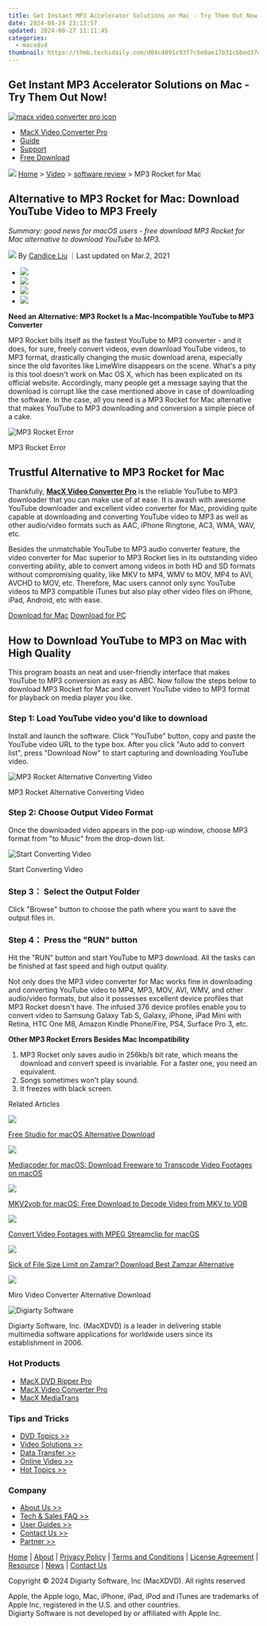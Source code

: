 ```yaml
---
title: Get Instant MP3 Accelerator Solutions on Mac - Try Them Out Now!
date: 2024-08-24 23:13:57
updated: 2024-08-27 11:11:45
categories:
  - macxdvd
thumbnail: https://thmb.techidaily.com/d04c4091c93f7c6e0ae17b31cbbed37cb1d18932b8605027dfc827051ad0a043.jpg
---
```


## Get Instant MP3 Accelerator Solutions on Mac - Try Them Out Now!

[![macx video converter pro icon](https://www.macxdvd.com/mac-dvd-video-converter-how-to/../image-style/new-seo/icon11.png)](https://tools.techidaily.com/macxdvd/products/)

* [MacX Video Converter Pro](https://tools.techidaily.com/macxdvd/products/)
* [Guide](https://tools.techidaily.com/macxdvd/products/)
* [Support](https://tools.techidaily.com/macxdvd/products/)
* [Free Download](https://tools.techidaily.com/macxdvd/products/)



![](https://www.macxdvd.com/mac-dvd-video-converter-how-to/../image-style/new-seo/icon7.png) [Home](https://tools.techidaily.com/macxdvd/products/) \> [Video](https://tools.techidaily.com/macxdvd/products/) \> [software review](https://tools.techidaily.com/macxdvd/products/) \> MP3 Rocket for Mac

## Alternative to MP3 Rocket for Mac: Download YouTube Video to MP3 Freely



_Summary: good news for macOS users - free download MP3 Rocket for Mac alternative to download YouTube to MP3._

![](https://www.macxdvd.com/mac-dvd-video-converter-how-to/../image-style/new-seo/icon6.png) By [Candice Liu](https://tools.techidaily.com/macxdvd/products/) ｜Last updated on Mar.2, 2021

* [![](https://www.macxdvd.com/mac-dvd-video-converter-how-to/../image-style/new-seo/share-fa.jpg)](https://www.facebook.com/sharer/sharer.php?u=https://www.macxdvd.com/mac-dvd-video-converter-how-to/mp3-rocket-for-mac-alternative.htm)
* [![](https://www.macxdvd.com/mac-dvd-video-converter-how-to/../image-style/new-seo/share-tw.jpg)](https://twitter.com/intent/tweet?url=https://www.macxdvd.com/mac-dvd-video-converter-how-to/mp3-rocket-for-mac-alternative.htm)
* [![](https://www.macxdvd.com/mac-dvd-video-converter-how-to/../image-style/new-seo/share-email.jpg)](https://www.macxdvd.com/mac-dvd-video-converter-how-to/mailto:info@example.com?&subject=&body=https://www.macxdvd.com/mac-dvd-video-converter-how-to/mp3-rocket-for-mac-alternative.htm)
* [![](https://www.macxdvd.com/mac-dvd-video-converter-how-to/../image-style/new-seo/share-in.jpg)](https://www.linkedin.com/shareArticle?mini=true&url=https://www.macxdvd.com/mac-dvd-video-converter-how-to/mp3-rocket-for-mac-alternative.htm&title=&summary=https://www.macxdvd.com/mac-dvd-video-converter-how-to/mp3-rocket-for-mac-alternative.htm&source=)

**Need an Alternative: MP3 Rocket Is a Mac-Incompatible YouTube to MP3 Converter** 

MP3 Rocket bills itself as the fastest YouTube to MP3 converter - and it does, for sure, freely convert videos, even download YouTube videos, to MP3 format, drastically changing the music download arena, especially since the old favorites like LimeWire disappears on the scene. What's a pity is this tool doesn't work on Mac OS X, which has been explicated on its official website. Accordingly, many people get a message saying that the download is corrupt like the case mentioned above in case of downloading the software. In the case, all you need is a MP3 Rocket for Mac alternative that makes YouTube to MP3 downloading and conversion a simple piece of a cake. 

![MP3 Rocket Error](https://www.macxdvd.com/mac-dvd-video-converter-how-to/article-image/mp3-rocket-error.png) 

MP3 Rocket Error

## Trustful Alternative to MP3 Rocket for Mac

Thankfully, [**MacX Video Converter Pro**](https://tools.techidaily.com/macxdvd/products/) is the reliable YouTube to MP3 downloader that you can make use of at ease. It is awash with awesome YouTube downloader and excellent video converter for Mac, providing quite capable at downloading and converting YouTube video to MP3 as well as other audio/video formats such as AAC, iPhone Ringtone, AC3, WMA, WAV, etc. 

Besides the unmatchable YouTube to MP3 audio converter feature, the video converter for Mac superior to MP3 Rocket lies in its outstanding video converting ability, able to convert among videos in both HD and SD formats without compromising quality, like MKV to MP4, WMV to MOV, MP4 to AVI, AVCHD to MOV, etc. Therefore, Mac users cannot only sync YouTube videos to MP3 compatible iTunes but also play other video files on iPhone, iPad, Android, etc with ease.

[Download for Mac](https://tools.techidaily.com/macxdvd/products/) [Download for PC](https://tools.techidaily.com/macxdvd/products/) 

## How to Download YouTube to MP3 on Mac with High Quality 

This program boasts an neat and user-friendly interface that makes YouTube to MP3 conversion as easy as ABC. Now follow the steps below to download MP3 Rocket for Mac and convert YouTube video to MP3 format for playback on media player you like. 

### Step 1: Load YouTube video you'd like to download

Install and launch the software. Click "YouTube" button, copy and paste the YouTube video URL to the type box. After you click "Auto add to convert list", press "Download Now" to start capturing and downloading YouTube video. 

![MP3 Rocket Alternative Converting Video](https://www.macxdvd.com/mac-dvd-video-converter-how-to/howto_image/img1.png) 

MP3 Rocket Alternative Converting Video

### Step 2: Choose Output Video Format

Once the downloaded video appears in the pop-up window, choose MP3 format from "to Music" from the drop-down list. 

![Start Converting Video](https://www.macxdvd.com/mac-dvd-video-converter-how-to/article-image/zxh-mvcp-070401.png) 

Start Converting Video

### Step 3： Select the Output Folder

Click "Browse" button to choose the path where you want to save the output files in.

### Step 4： Press the "RUN" button

Hit the "RUN" button and start YouTube to MP3 download. All the tasks can be finished at fast speed and high output quality. 

Not only does the MP3 video converter for Mac works fine in downloading and converting YouTube video to MP4, MP3, MOV, AVI, WMV, and other audio/video formats, but also it possesses excellent device profiles that MP3 Rocket doesn't have. The infused 376 device profiles enable you to convert video to Samsung Galaxy Tab S, Galaxy, iPhone, iPad Mini with Retina, HTC One M8, Amazon Kindle Phone/Fire, PS4, Surface Pro 3, etc.

**Other MP3 Rocket Errors Besides Mac Incompatibility** 

1. MP3 Rocket only saves audio in 256kb/s bit rate, which means the download and convert speed is invariable. For a faster one, you need an equivalent.
2. Songs sometimes won't play sound.
3. It freezes with black screen.



Related Articles

![](https://www.macxdvd.com/mac-dvd-video-converter-how-to/../image-style/new-seo/pic7.jpg)

[Free Studio for macOS Alternative Download](https://tools.techidaily.com/macxdvd/products/) 

![](https://www.macxdvd.com/mac-dvd-video-converter-how-to/../image-style/new-seo/pic6.jpg)

[Mediacoder for macOS: Download Freeware to Transcode Video Footages on macOS](https://tools.techidaily.com/macxdvd/products/) 

![](https://www.macxdvd.com/mac-dvd-video-converter-how-to/../image-style/new-seo/pic5.jpg)

[MKV2vob for macOS: Free Download to Decode Video from MKV to VOB](https://tools.techidaily.com/macxdvd/products/) 

![](https://www.macxdvd.com/mac-dvd-video-converter-how-to/../image-style/new-seo/pic4.jpg)

[Convert Video Footages with MPEG Streamclip for macOS](https://tools.techidaily.com/macxdvd/products/) 

![](https://www.macxdvd.com/mac-dvd-video-converter-how-to/../image-style/new-seo/pic3.jpg)

[Sick of File Size Limit on Zamzar? Download Best Zamzar Alternative](https://tools.techidaily.com/macxdvd/products/) 

![](https://www.macxdvd.com/mac-dvd-video-converter-how-to/../image-style/new-seo/pic2.jpg)

 Miro Video Converter Alternative Download



![Digiarty Software](https://www.macxdvd.com/mac-dvd-video-converter-how-to/../icon/logo.png) 

Digiarty Software, Inc. (MacXDVD) is a leader in delivering stable multimedia software applications for worldwide users since its establishment in 2006.

### Hot Products

* [MacX DVD Ripper Pro](https://tools.techidaily.com/macxdvd/products/)
* [MacX Video Converter Pro](https://tools.techidaily.com/macxdvd/products/)
* [MacX MediaTrans](https://tools.techidaily.com/macxdvd/products/)

### Tips and Tricks

* [DVD Topics >>](https://tools.techidaily.com/macxdvd/products/)
* [Video Solutions >>](https://tools.techidaily.com/macxdvd/products/)
* [Data Transfer >>](https://tools.techidaily.com/macxdvd/products/)
* [Online Video >>](https://tools.techidaily.com/macxdvd/products/)
* [Hot Topics >>](https://tools.techidaily.com/macxdvd/products/)

### Company

* [About Us >>](https://tools.techidaily.com/macxdvd/products/)
* [Tech & Sales FAQ >>](https://tools.techidaily.com/macxdvd/products/)
* [User Guides >>](https://tools.techidaily.com/macxdvd/products/)
* [Contact Us >>](https://tools.techidaily.com/macxdvd/products/)
* [Partner >>](https://tools.techidaily.com/macxdvd/products/)



[Home](https://tools.techidaily.com/macxdvd/products/) | [About](https://tools.techidaily.com/macxdvd/products/) | [Privacy Policy](https://tools.techidaily.com/macxdvd/products/) | [Terms and Conditions](https://tools.techidaily.com/macxdvd/products/) | [License Agreement](https://tools.techidaily.com/macxdvd/products/) | [Resource](https://tools.techidaily.com/macxdvd/products/) | [News](https://tools.techidaily.com/macxdvd/products/) | [Contact Us](https://tools.techidaily.com/macxdvd/products/)

Copyright © 2024 Digiarty Software, Inc (MacXDVD). All rights reserved

Apple, the Apple logo, Mac, iPhone, iPad, iPod and iTunes are trademarks of Apple Inc, registered in the U.S. and other countries.  
Digiarty Software is not developed by or affiliated with Apple Inc.

<ins class="adsbygoogle"
     style="display:block"
     data-ad-format="autorelaxed"
     data-ad-client="ca-pub-7571918770474297"
     data-ad-slot="1223367746"></ins>



<ins class="adsbygoogle"
     style="display:block"
     data-ad-client="ca-pub-7571918770474297"
     data-ad-slot="8358498916"
     data-ad-format="auto"
     data-full-width-responsive="true"></ins>
